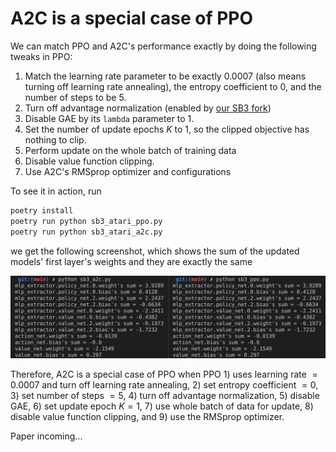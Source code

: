 # A2C is a special case of PPO

We can match PPO and A2C's performance exactly by doing the following tweaks in PPO:

1. Match the learning rate parameter to be exactly $0.0007$ (also means turning off learning rate annealing), the entropy coefficient to $0$, and the number of steps to be $5$.
1. Turn off advantage normalization (enabled by [our SB3 fork](https://github.com/DLR-RM/stable-baselines3/pull/763))
1. Disable GAE by its `lambda` parameter to 1.
1. Set the number of update epochs $K$ to 1, so the clipped objective has nothing to clip.
1. Perform update on the whole batch of training data
1. Disable value function clipping.
1. Use A2C's RMSprop optimizer and configurations

To see it in action, run

```python
poetry install
poetry run python sb3_atari_ppo.py
poetry run python sb3_atari_a2c.py
```

we get the following screenshot, which shows the sum of the updated models' first layer's weights and they are exactly the same

![](demo.png)

Therefore, A2C is a special case of PPO when PPO 1) uses learning rate $=0.0007$ and turn off learning rate annealing,  2) set entropy coefficient $=0$, 3) set number of steps $=5$, 4) turn off advantage normalization, 5) disable GAE, 6) set update epoch $K=1$, 7) use whole batch of data for update, 8) disable value function clipping, and 9) use the RMSprop optimizer.


Paper incoming...
